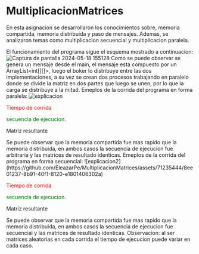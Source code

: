 # MultiplicacionMatrices
En esta asignacion se desarrollaron los conocimientos sobre, memoria compartida, memoria distribuida y  paso de mensajes. Ademas, se analizaron temas como multiplicacion secuencial y multiplicacion paralela.

El funcionamiento del programa sigue el esquema mostrado a continuacion:
![Captura de pantalla 2024-05-18 155128](https://github.com/EleazarPe/MultiplicacionMatrices/assets/71235444/f6dfa40f-5b90-4dd2-b97d-da9c53ea0e41)
Como se puede observar se genera un mensaje desde el main, el mensaje esta compuesto por un ArrayList<int[][]>, luego el boker lo distribuye entre las dos implementaciones, a su vez se crean dos procesos trabajando en paralelo donde se divide la matriz en dos partes que luego se unen, por lo que la carga se distribuye a la mitad.
Emeplos de la corrida del programa en forma paralela:
![explicacion](https://github.com/EleazarPe/MultiplicacionMatrices/assets/71235444/c13c5b6f-3c36-4bb8-8656-af71a9524add)
<p style="color:red;">Tiempo de corrida</p>
<p style="color:green;">secuencia de ejecucion.</p>
<p style="color:cian;">Matriz resultante</p>
Se puede observar que la memoria compartida fue mas rapido que la memoria distribuida, en ambos casos la secuencia de ejecucion fue arbitraria y las matrices de resultado identicas.
Emeplos de la corrida del programa en forma secuencial:
![explicacion2](https://github.com/EleazarPe/MultiplicacionMatrices/assets/71235444/8ee01237-8b91-40f1-8120-e1801406302a)
<p style="color:red;">Tiempo de corrida</p>
<p style="color:green;">secuencia de ejecucion.</p>
<p style="color:cian;">Matriz resultante</p>
Se puede observar que la memoria compartida fue mas rapido que la memoria distribuida, en ambos casos la secuencia de ejecucion fue secuencial y las matrices de resultado identicas.
Observacion: al ser matrices aleatorias en cada corrida el tiempo de ejecucion puede variar en cada caso.
